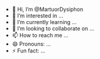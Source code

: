 - 👋 Hi, I’m @MartuorDysiphon
- 👀 I’m interested in ...
- 🌱 I’m currently learning ...
- 💞️ I’m looking to collaborate on ...
- 📫 How to reach me ...
- 😄 Pronouns: ...
- ⚡ Fun fact: ...

<!---
MartuorDysiphon/MartuorDysiphon is a ✨ special ✨ repository because its `README.md` (this file) appears on your GitHub profile.
You can click the Preview link to take a look at your changes.
--->
